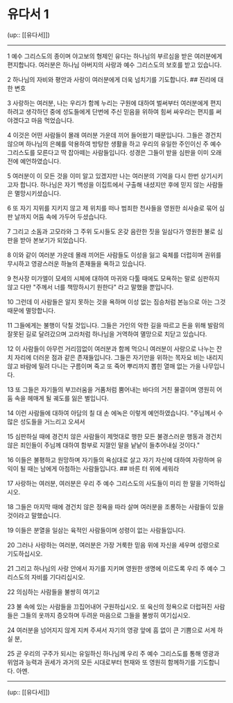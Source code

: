 # 유다서 1

(up:: [[유다서]])

***




1 
예수 그리스도의 종이며 야고보의 형제인 유다는 하나님의 부르심을 받은 여러분에게 편지합니다. 여러분은 하나님 아버지의 사랑과 예수 그리스도의 보호를 받고 있습니다. 



2 
하나님의 자비와 평안과 사랑이 여러분에게 더욱 넘치기를 기도합니다. ## 진리에 대한 변호 



3 
사랑하는 여러분, 나는 우리가 함께 누리는 구원에 대하여 벌써부터 여러분에게 편지하려고 생각하던 중에 성도들에게 단번에 주신 믿음을 위하여 힘써 싸우라는 편지를 써야겠다고 마음 먹었습니다. 



4 
이것은 어떤 사람들이 몰래 여러분 가운데 끼어 들어왔기 때문입니다. 그들은 경건치 않으며 하나님의 은혜를 악용하여 방탕한 생활을 하고 우리의 유일한 주인이신 주 예수 그리스도를 모른다고 딱 잡아떼는 사람들입니다. 성경은 그들이 받을 심판을 이미 오래 전에 예언하였습니다. 



5 
여러분이 이 모든 것을 이미 알고 있겠지만 나는 여러분의 기억을 다시 한번 상기시키고자 합니다. 하나님은 자기 백성을 이집트에서 구출해 내셨지만 후에 믿지 않는 사람들은 멸망시키셨습니다. 



6 
또 자기 지위를 지키지 않고 제 위치를 떠나 범죄한 천사들을 영원한 쇠사슬로 묶어 심판 날까지 어둠 속에 가두어 두셨습니다. 



7 
그리고 소돔과 고모라와 그 주위 도시들도 온갖 음란한 짓을 일삼다가 영원한 불로 심판을 받아 본보기가 되었습니다. 



8 
이와 같이 여러분 가운데 몰래 끼어든 사람들도 이성을 잃고 육체를 더럽히며 권위를 무시하고 영광스러운 하늘의 존재들을 욕하고 있습니다. 



9 
천사장 미가엘이 모세의 시체에 대하여 마귀와 다툴 때에도 모욕하는 말로 심판하지 않고 다만 "주께서 너를 책망하시기 원한다" 라고 말했을 뿐입니다. 



10 
그런데 이 사람들은 알지 못하는 것을 욕하며 이성 없는 짐승처럼 본능으로 아는 그것 때문에 멸망합니다. 



11 
그들에게는 불행이 닥칠 것입니다. 그들은 가인의 악한 길을 따르고 돈을 위해 발람의 잘못된 길로 달려갔으며 고라처럼 하나님을 거역하여 멸망으로 치닫고 있습니다. 



12 
이 사람들이 아무런 거리낌없이 여러분과 함께 먹으니 여러분이 사랑으로 나누는 잔치 자리에 더러운 점과 같은 존재들입니다. 그들은 자기만을 위하는 목자요 비는 내리지 않고 바람에 밀려 다니는 구름이며 죽고 또 죽어 뿌리까지 뽑힌 열매 없는 가을 나무입니다. 



13 
또 그들은 자기들의 부끄러움을 거품처럼 뿜어내는 바다의 거친 물결이며 영원히 어둠 속을 헤매게 될 궤도를 잃은 별입니다. 



14 
이런 사람들에 대하여 아담의 칠 대 손 에녹은 이렇게 예언하였습니다. "주님께서 수많은 성도들을 거느리고 오셔서 



15 
심판하실 때에 경건치 않은 사람들이 제멋대로 행한 모든 불경스러운 행동과 경건치 않은 죄인들이 주님께 대하여 함부로 지껄인 말을 낱낱이 들추어내실 것이다." 



16 
이들은 불평하고 원망하며 자기들의 욕심대로 살고 자기 자신에 대하여 자랑하며 유익이 될 때는 남에게 아첨하는 사람들입니다. ## 바른 터 위에 세워라 



17 
사랑하는 여러분, 여러분은 우리 주 예수 그리스도의 사도들이 미리 한 말을 기억하십시오. 



18 
그들은 마지막 때에 경건치 않은 정욕을 따라 살며 여러분을 조롱하는 사람들이 있을 것이라고 말했습니다. 



19 
이들은 분열을 일삼는 육적인 사람들이며 성령이 없는 사람들입니다. 



20 
그러나 사랑하는 여러분, 여러분은 가장 거룩한 믿음 위에 자신을 세우며 성령으로 기도하십시오. 



21 
그리고 하나님의 사랑 안에서 자기를 지키며 영원한 생명에 이르도록 우리 주 예수 그리스도의 자비를 기다리십시오. 



22 
의심하는 사람들을 불쌍히 여기고 



23 
불 속에 있는 사람들을 끄집어내어 구원하십시오. 또 육신의 정욕으로 더럽혀진 사람들은 그들의 옷까지 증오하며 두려운 마음으로 그들을 불쌍히 여기십시오. 



24 
여러분을 넘어지지 않게 지켜 주셔서 자기의 영광 앞에 흠 없이 큰 기쁨으로 서게 하실 분, 



25 
곧 우리의 구주가 되시는 유일하신 하나님께 우리 주 예수 그리스도를 통해 영광과 위엄과 능력과 권세가 과거의 모든 시대로부터 현재와 또 영원히 함께하기를 기도합니다. 아멘.

***

(up:: [[유다서]])
